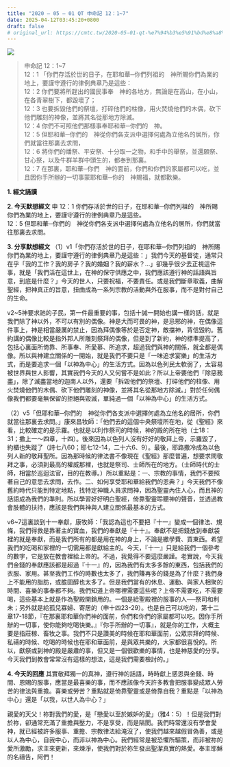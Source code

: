 ```yaml
---
title: "2020 – 05 – 01 QT 申命記 12：1~7"
date: 2025-04-12T03:45:20+0800
draft: false
# original_url: https://cmtc.tw/2020-05-01-qt-%e7%94%b3%e5%91%bd%e8%a8%98-12%ef%bc%9a17
---
```


![](/images/qt.jpg)
> 申命記 12：1\~7  
> 12：1 「你們存活於世的日子，在耶和華─你們列祖的　神所賜你們為業的地上，要謹守遵行的律例典章乃是這些：  
> 12：2 你們要將所趕出的國民事奉　神的各地方，無論是在高山，在小山，在各青翠樹下，都毀壞了；  
> 12：3 也要拆毀他們的祭壇，打碎他們的柱像，用火焚燒他們的木偶，砍下他們雕刻的神像，並將其名從那地方除滅。  
> 12：4 你們不可照他們那樣事奉耶和華─你們的　神。  
> 12：5 但耶和華─你們的　神從你們各支派中選擇何處為立他名的居所，你們就當往那裏去求問，  
> 12：6 將你們的燔祭、平安祭、十分取一之物，和手中的舉祭，並還願祭、甘心祭，以及牛群羊群中頭生的，都奉到那裏。  
> 12：7 在那裏，耶和華─你們　神的面前，你們和你們的家屬都可以吃，並且因你手所辦的一切事蒙耶和華─你的　神賜福，就都歡樂。

**1. 經文誦讀**

**2.  今天默想經文**
申 12：1 你們存活於世的日子，在耶和華─你們列祖的　神所賜你們為業的地上，要謹守遵行的律例典章乃是這些。  
12：5 但耶和華─你們的　神從你們各支派中選擇何處為立他名的居所，你們就當往那裏去求問。

**3. 分享默想經文**
（1）v1「你們存活於世的日子，在耶和華─你們列祖的　神所賜你們為業的地上，要謹守遵行的律例典章乃是這些：」我們今天的基督徒，通常只在乎「我的工作？我的房子？我的婚姻？我的薪水？…」卻幾乎很少去正視這件事，就是「我們活在這世上，在神的保守供應之中，我們應該遵行神的話語與旨意，到底是什麼？」今天的世人，只要祝福，不要責任。或是我們斷章取義，曲解聖經，把神真正的旨意，扭曲成為一系列宗教的活動與外在服事，而不是對付自己的生命。

v2\~5神要求祂的子民，第一件最重要的事，包括十誡一開始也講一樣的話，就是我們除了神以外，不可以有別的偶像。神是大而可畏的神，是忌邪的神，在偶像這件事上，神是相當嚴厲的禁止，因為拜偶像等於是否定神，敵擋神，背信毀約。舊約講的偶像比較是指外邦人所雕刻祭拜的偶像，但是到了新約，神的標準提高了，包括心裏面所倚靠、所事奉、所愛慕、所追求，超過我們與神的關係，就全都是偶像。所以與神建立關係的一開始，就是我們不要只是「一味追求宴樂」的生活方式，而是要追求一個「以神為中心」的生活方式。因為以色列民太軟弱了，太容易被世界與世人影響，其實我們今天的人又何嘗不是如此？所以上帝要他們「除惡務盡」，除了滅盡當地的迦南人以外，還要「拆毀他們的祭壇、打碎他們的柱像、用火焚燒他們的木偶、砍下他們雕刻的神像，並將其名從那地方除滅。」對於任何偶像我們都要毫無保留的拒絕與毀滅，單純過一個「以神為中心」的生活方式。

（2）v5「但耶和華─你們的　神從你們各支派中選擇何處為立他名的居所，你們就當往那裏去求問。」康來昌牧師：「他們去的這個中央祭壇所在地，從《聖經》來看，比較確定的是示羅。也就是以利作祭司的時候，神的殿的所在地（士18：31；撒上一～四章，十四）。後來因為以色列人沒有好好的敬拜上帝，示羅毀了，約櫃也失蹤了（詩七八60；耶七12-14，二十六6、9）。最後，耶路撒冷成為以色列人新的敬拜聖所。因為那時候的律法書不像現在《聖經》那麼普遍，想要求問敬拜之事，必須到最高的權威那裡，也就是祭司、士師所在的地方。（士師時代的士師，相當於巡迴法官，目的在教導。）所以重點是：一、宗教的事情，我們不要照著自己的意思去求問，去作。二、如何享受耶和華給我們的恩典？」今天我們不像舊約時代只能到特定地點，找特定神職人員求問神，因為聖靈內住人心，而且神的話語成為我們的準則。所以學習好好明白聖經，倚靠聖靈聆聽神的聲音，並透過教會肢體的扶持，應該是我們與神與人建立關係最基本的方式。

v6\~7這裏談到十一奉獻，康牧師：「我認為這也不要把『十一』變成一個律法、規條，我們得救是靠著主的寶血，我們的奉獻是『十十』。奉獻不是把錢放到奉獻袋裡的就是奉獻，而是我們所有的都是用在神的身上，不論是繳學費、買東西。希望我們的吃喝和家裡的一切需用都是獻給主的。今天，『十一』只是給我們一個參考的數字，它是放在教會裡給上帝的。不過，我覺得不要這麼嚴謹。老實說，今天我們金錢的奉獻應該都是超過『十一』的，因為我們有太多多餘的東西，包括我們的衣服、家用。甚至我們工作的時數也太多了，我們賺再多的錢是為了什麼？我們身上不能用的脂肪，或膽固醇也太多了。但是我們當有的休息、運動、與家人相聚的時間、喜樂的事奉都不夠。我們知道上帝哪裡需要這些呢？上帝不需要吃，不需要喝，這些基本上就是作為聖殿開銷用的。一個是給聖殿裡的服事的人──祭司和利未；另外就是給孤兒寡婦、寄居的（申十四23-29）。也是自己可以吃的，第十二章17-18節，『在那裏耶和華你們神的面前，你們和你們的家屬都可以吃。因你手所辦的一切事，使你能夠吃喝快樂。』『你手所辦的一切事』，就是你的工作，大概主要是指莊稼、畜牧之事。我們不只是讚美的時候在耶和華面前，公眾崇拜的時候、私禱的時候、吃喝的時候也在耶和華面前，是與眾共樂的，大家都很喜悅的。所以，獻祭或到神的殿是嚴肅的事，但又是一個很歡樂的事情，也是神慈愛的分享。今天我們到教會常常沒有這樣的想法，這是我們需要檢討的。」

**4. 今天的回應**
其實敬拜獨一的真神，遵行神的話語，時時獻上感恩與金錢、時間、恩賜的服事，應當是最喜樂的事，而不應該像今天許多教會把服事變成眾人勞苦的律法與重擔。喜樂或勞苦？重點就是倚靠聖靈或是倚靠自我？重點是「以神為中心」還是「以我，以世人為中心？」

親愛的天父！祢對我們的愛，是「戀愛以至於嫉妒的愛」（雅4：5）！但是我們對於祢，卻通常充滿了重擔與壓力，不是享受，而是隔閡。我們時常還沒有學會愛神，就已經被許多服事、重擔、宗教律法給淹沒了，使我們越來越假冒偽善，或是以人為中心，自我中心，而非以神為中心。我們經常是被恐懼所驅策，而非被祢的愛所激勵，求主來更新，來煉淨，使我們對於祢生發出聖潔真實的熱愛。奉主耶穌的名禱告，阿們！
